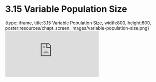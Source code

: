 # 3.15 Variable Population Size
 
{type: iframe, title:3.15 Variable Population Size, width:800, height:600, poster:resources/chapt_screen_images/variable-population-size.png}
![](https://andrew-bortvin.github.io/slimNotes/no_toc/variable-population-size.html)
 

 
